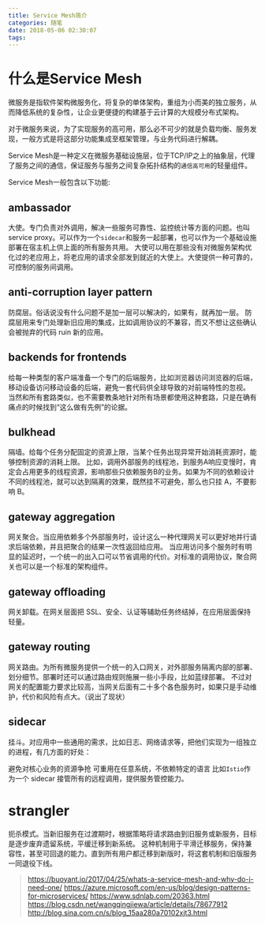 ```yaml
---
title: Service Mesh简介
categories: 随笔
date: 2018-05-06 02:30:07
tags:
---
```


# 什么是Service Mesh
微服务是指软件架构微服务化，将复杂的单体架构，重组为小而美的独立服务，从而降低系统的复杂性，让企业更便捷的构建基于云计算的大规模分布式架构。

对于微服务来说，为了实现服务的高可用，那么必不可少的就是负载均衡、服务发现，一般方式是将这部分功能集成至框架管理，与业务代码进行解耦。

Service Mesh是一种定义在微服务基础设施层，位于TCP/IP之上的抽象层，代理了服务之间的通信，保证服务与服务之间复杂拓扑结构的`通信高可用`的轻量组件。

Service Mesh一般包含以下功能:

## ambassador
大使。专门负责对外调用，解决一些服务可靠性、监控统计等方面的问题。也叫 service proxy。可以作为一个`sidecar`和服务一起部署，也可以作为一个基础设施部署在宿主机上供上面的所有服务共用。
大使可以用在那些没有对微服务架构优化过的老应用上，将老应用的请求全部发到就近的大使上。大使提供一种可靠的，可控制的服务间调用。

## anti-corruption layer pattern
防腐层。俗话说没有什么问题不是加一层可以解决的，如果有，就再加一层。 防腐层用来专门处理新旧应用的集成，比如调用协议的不兼容，而又不想让这些确认会被抛弃的代码 ruin 新的应用。

## backends for frontends
给每一种类型的客户端准备一个专门的后端服务，比如浏览器访问浏览器的后端，移动设备访问移动设备的后端，避免一套代码供全球导致的对前端特性的忽视。 当然和所有套路类似，也不需要教条地针对所有场景都使用这种套路，只是在确有痛点的时候找到“这么做有先例”的论据。

## bulkhead
隔墙。给每个任务分配固定的资源上限，当某个任务出现异常开始消耗资源时，能够控制资源的消耗上限。 比如，调用外部服务的线程池，到服务A响应变慢时，肯定会占用更多的线程资源，影响那些只依赖服务B的业务。如果为不同的依赖设计不同的线程池，就可以达到隔离的效果，既然挂不可避免，那么也只挂 A，不要影响 B。

## gateway aggregation
网关聚合。当应用依赖多个外部服务时，设计这么一种代理网关可以更好地并行请求后端依赖，并且把聚合的结果一次性返回给应用。 当应用访问多个服务时有明显的延迟时，一个统一的出入口可以节省调用的代价。对标准的调用协议，聚合网关也可以是一个标准的架构组件。

## gateway offloading
网关卸载。在网关层面把 SSL、安全、认证等辅助任务终结掉，在应用层面保持轻量。

## gateway routing
网关路由。为所有微服务提供一个统一的入口网关，对外部服务隔离内部的部署、划分细节。部署时还可以通过路由规则施展一些小手段，比如蓝绿部署。 不过对网关的配置能力要求比较高，当网关后面有二十多个各色服务时，如果只是手动维护，代价和风险有点大。（说出了现状）

## sidecar
挂斗。对应用中一些通用的需求，比如日志、网络请求等，把他们实现为一组独立的进程，有几方面的好处：

避免对核心业务的资源争抢
可重用在任意系统，不依赖特定的语言
比如`Istio`作为一个 sidecar 接管所有的远程调用，提供服务管控能力。

# strangler
扼杀模式。当新旧服务在过渡期时，根据策略将请求路由到旧服务或新服务，目标是逐步废弃遗留系统，平缓迁移到新系统。 这种机制用于平滑迁移服务，保持兼容性，甚至可回退的能力。直到所有用户都迁移到新版时，将这套机制和旧版服务一同退役下线。


> https://buoyant.io/2017/04/25/whats-a-service-mesh-and-why-do-i-need-one/
> https://azure.microsoft.com/en-us/blog/design-patterns-for-microservices/
> https://www.sdnlab.com/20363.html
> https://blog.csdn.net/wangqingjiewa/article/details/78677912
> http://blog.sina.com.cn/s/blog_15aa280a70102xjt3.html